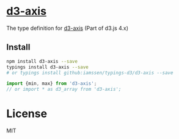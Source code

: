 [d3-axis]
================================================
The type definition for [d3-axis] (Part of d3.js 4.x)

Install
------------------------------------------------
```bash
npm install d3-axis --save
typings install d3-axis --save
# or typings install github:iamssen/typings-d3/d3-axis --save
```

```typescript
import {min, max} from 'd3-axis';
// or import * as d3_array from 'd3-axis';
```

License
================================================
MIT


[d3-axis]: https://github.com/d3/d3-axis